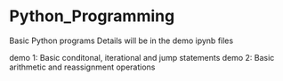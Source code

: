 # Python_Programming
Basic Python programs
Details will be in the demo ipynb files

demo 1: Basic conditonal, iterational and jump statements
demo 2: Basic arithmetic and reassignment operations
